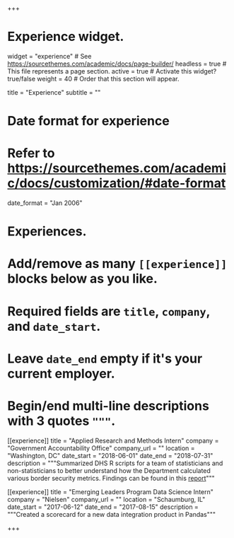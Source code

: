 +++
# Experience widget.
widget = "experience"  # See https://sourcethemes.com/academic/docs/page-builder/
headless = true  # This file represents a page section.
active = true  # Activate this widget? true/false
weight = 40  # Order that this section will appear.

title = "Experience"
subtitle = ""

# Date format for experience
#   Refer to https://sourcethemes.com/academic/docs/customization/#date-format
date_format = "Jan 2006"

# Experiences.
#   Add/remove as many `[[experience]]` blocks below as you like.
#   Required fields are `title`, `company`, and `date_start`.
#   Leave `date_end` empty if it's your current employer.
#   Begin/end multi-line descriptions with 3 quotes `"""`.
[[experience]]
  title = "Applied Research and Methods Intern"
  company = "Government Accountability Office"
  company_url = ""
  location = "Washington, DC"
  date_start = "2018-06-01"
  date_end = "2018-07-31"
  description = """Summarized DHS R scripts for a team of statisticians and non-statisticians to better understand how the Department calculated various border security metrics. Findings can be found in this [report](https://www.gao.gov/products/GAO-19-305)"""

[[experience]]
  title = "Emerging Leaders Program Data Science Intern"
  company = "Nielsen"
  company_url = ""
  location = "Schaumburg, IL"
  date_start = "2017-06-12"
  date_end = "2017-08-15"
  description = """Created a scorecard for a new data integration product in Pandas"""

+++
